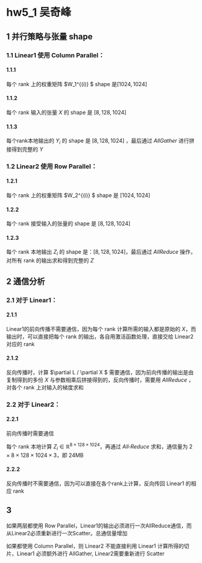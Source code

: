 # hw5_1 吴奇峰
## 1 并行策略与张量 shape

### 1.1 Linear1 使用 Column Parallel：
#### 1.1.1 

每个 rank 上的权重矩阵 $W_1^{(i)} $ shape 是$[1024,1024]$

#### 1.1.2 

每个 rank 输入的张量 $X$ 的 shape 是 $[8,128,1024]$

#### 1.1.3 

每个rank本地输出的 $Y_i$ 的 shape 是 $[8, 128, 1024]$ ，最后通过 $AllGather$ 进行拼接得到完整的 $Y$

### 1.2 Linear2 使用 Row Parallel：
#### 1.2.1 
每个 rank 上的权重矩阵 $W_2^{(i)} $ shape 是 $[1024,1024]$

#### 1.2.2 
每个 rank 接受输入的张量的 shape 是 $[8,128,1024]$

#### 1.2.3 
每个 rank 本地输出 $Z_i$ 的 shape 是：$[8, 128, 1024]$，最后通过 $AllReduce$ 操作，对所有 rank 的输出求和得到完整的 $Z$

## 2 通信分析
### 2.1 对于 Linear1：
#### 2.1.1 

Linear1的前向传播不需要通信，因为每个 rank 计算所需的输入都是原始的 $X$，而输出时，可以直接把每个 rank 的输出，各自用激活函数处理，直接交给 Linear2对应的 rank


#### 2.1.2 

反向传播时，计算 $\partial L / \partial X $ 需要通信，因为前向传播的输出是由复制得到的多份 $X$ 与参数相乘后拼接得到的，反向传播时，需要用 $AllReduce$ ，对各个 rank 上对输入的梯度求和


### 2.2 对于 Linear2：
#### 2.2.1 
前向传播时需要通信

每个 rank 本地计算 $Z_i\in\mathbb{R}^{8\times128\times1024}$，再通过 $All‑Reduce$ 求和，通信量为 $2 \times 8 \times 128 \times 1024 \times 3$，即 24MB

#### 2.2.2

反向传播时不需要通信，因为可以直接在各个rank上计算，反向传回 Linear1 的相应 rank

## 3

如果两层都使用 Row Parallel，Linear1的输出必须进行一次AllReduce通信，而从Linear2必须重新进行一次Scatter。总通信量增加

如果都使用 Column Parallel，则 Linear2 不能直接利用 Linear1 计算所得的切片，Linear1 必须额外进行 AllGather, Linear2需要重新进行 Scatter